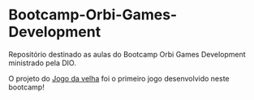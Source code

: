 # Bootcamp-Orbi-Games-Development
Repositório destinado as aulas do Bootcamp Orbi Games Development ministrado pela DIO.

O projeto do <a href="https://tiagojunker.github.io/Bootcamp-Orbi-Games-Development/Projeto-Jogo-da-Velha/index.html">Jogo da velha</a> foi o primeiro jogo desenvolvido neste bootcamp!
